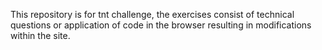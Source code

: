 This repository is for tnt challenge, the exercises consist of technical questions or application of code in the browser resulting in modifications within the site.